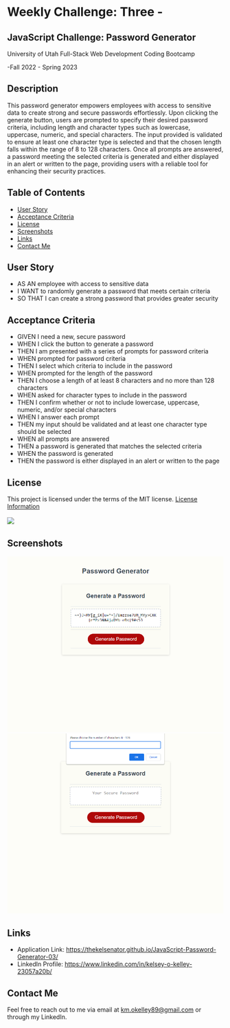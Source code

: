 # Weekly Challenge: Three -

## JavaScript Challenge: Password Generator 

University of Utah
Full-Stack Web Development Coding Bootcamp

-Fall 2022 - Spring 2023

## Description

This password generator empowers employees with access to sensitive data to create strong and secure passwords effortlessly. Upon clicking the generate button, users are prompted to specify their desired password criteria, including length and character types such as lowercase, uppercase, numeric, and special characters. The input provided is validated to ensure at least one character type is selected and that the chosen length falls within the range of 8 to 128 characters. Once all prompts are answered, a password meeting the selected criteria is generated and either displayed in an alert or written to the page, providing users with a reliable tool for enhancing their security practices.

## Table of Contents 

  - [User Story](#user-story)
  - [Acceptance Criteria](#acceptance-criteria)
  - [License](#license)
  - [Screenshots](#screenshots)
  - [Links](#links)
  - [Contact Me](#contact-me)

## User Story

- AS AN employee with access to sensitive data
- I WANT to randomly generate a password that meets certain criteria
- SO THAT I can create a strong password that provides greater security

## Acceptance Criteria

- GIVEN I need a new, secure password
- WHEN I click the button to generate a password
- THEN I am presented with a series of prompts for password criteria
- WHEN prompted for password criteria
- THEN I select which criteria to include in the password
- WHEN prompted for the length of the password
- THEN I choose a length of at least 8 characters and no more than 128 characters
- WHEN asked for character types to include in the password
- THEN I confirm whether or not to include lowercase, uppercase, numeric, and/or special characters
- WHEN I answer each prompt
- THEN my input should be validated and at least one character type should be selected
- WHEN all prompts are answered
- THEN a password is generated that matches the selected criteria
- WHEN the password is generated
- THEN the password is either displayed in an alert or written to the page

## License

  This project is licensed under the terms of the MIT license.
  [License Information](https://choosealicense.com/licenses/mit)
  <br/>
  <br/>
  <a href="https://choosealicense.com/licenses/mit">
  <img src="https://img.shields.io/badge/License-MIT-blue" />
  </a>

## Screenshots

![alt_text](./assets/images/Screenshot(17).png)
![alt_text](./assets/images/Screenshot(18).png)

## Links

  * Application Link: https://thekelsenator.github.io/JavaScript-Password-Generator-03/
  * LinkedIn Profile: https://www.linkedin.com/in/kelsey-o-kelley-23057a20b/

## Contact Me

Feel free to reach out to me via email at km.okelley89@gmail.com or through my LinkedIn.